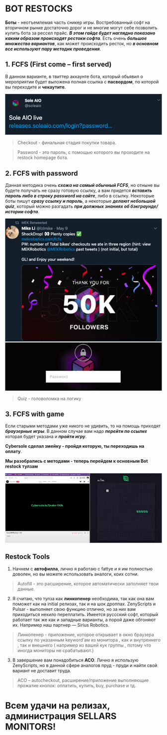 # BOT RESTOCKS
**Боты** - неотъемлемая часть сникер игры. Востребованный софт на вторичном рынке достаточно дорог и не многие могут себе позволить купить бота за рессел прайс. ___В этом гайде будет наглядно показано каким образом происходят рестоки софта___.
Есть очень ___большое множество вариантов___, как может происходить ресток, но ___в основном все используют пару методик проведения___.
## 1. FCFS (First come – first served)
В данном варианте, в твиттер аккаунте бота, который обьявил о мероприятии будет выложена полная ссылка с **пасвордом**, по которой вы переходите и **чекаутите**.

![Пост о мероприятии](https://github.com/sellarsteam/guides/blob/master/docs/bot_restocks/bot-restocks-image-1.png)

> Checkout - финальная стадия покупки товара.

> Password  -  это пароль, с помощью которого вы проходите на restock homepage бота.
## 2. FCFS with password
Данная методика очень ___схожа на самый обычный FCFS___, но отныне вы будете получать не сразу готовую ссылку, а вам придется ___вставить пароль либо в строку password на сайте___, либо в ссылку. Некоторые боты пишут ___сразу ссылку и пароль___, а некоторые ___делают небольшой quiz___, который можно разгадать ___при должных знаниях об бэкграунде/истории софта___.

![Пост](https://github.com/sellarsteam/guides/blob/master/docs/bot_restocks/bot-restocks-image-2.png)
![Password page](https://github.com/sellarsteam/guides/blob/master/docs/bot_restocks/bot-restocks-image-3.png)

> Quiz - головоломка на логику

## 3. FCFS with game
Если старыми методами уже никого не удивить, то на помощь приходят ___браузерные игры___. 
В данном случае вам надо ___перейти по ссылке___ которая будет указана и ___пройти игру___. 

**Cybersole сделал змейку - пройдя которую, ты переходишь на оплату**.

**Мы разобрались с методами - теперь перейдем к основным Bot restock тулзам**

![Игра от Cybersole](https://github.com/sellarsteam/guides/blob/master/docs/bot_restocks/bot-restocks-image-4.png)

## Restock Tools
1. Начнем с **автофилла**, лично я работаю с fattye и я им полностью доволен, но вы можете использовать аналоги, коих сотни.
> Autofill - это расширение, которое автоматически заполняет твои данные.
2. Я считаю, что тулза как **линкопенер** необходима, так как она вам поможет как на initial релизах, так и на шок дроппах. ZenyScripts и Pulsar - выполняет свою функцию отлично, но за них вам приходиться нехило переплатить. Имеется руссский софт, который работает так же как и западные варианты, а порой даже обгоняют их. Например наш партнер — Sirius Robotics.
> Линкопенер - приложение, которое открывает в окно браузера ссылку по указанным keyword’ам из монитора , как и внутреннего , так и внешнего ( например из вашей кук группы , потому что иногда мониторы не срабатывают.)
3. В завершение вам понадобиться **ACO**. Лично я использую ZenyScripts, но в данной сфере аналогов пруд - пруди и найти свой вариант не доставит труда.
> ACO – autocheckout, расширение/приложение выполняющие прожатие кнопок: оплатить, купить, buy, purchase и тд.

# Всем удачи на релизах, администрация SELLARS MONITORS!
